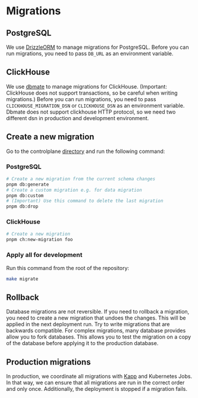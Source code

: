 # Migrations

## PostgreSQL

We use [DrizzleORM](https://github.com/drizzle-team/drizzle-orm) to manage migrations for PostgreSQL.
Before you can run migrations, you need to pass `DB_URL` as an environment variable.

## ClickHouse

We use [dbmate](https://github.com/amacneil/dbmate) to manage migrations for ClickHouse. (Important: ClickHouse does not support transactions, so be careful when writing migrations.)
Before you can run migrations, you need to pass `CLICKHOUSE_MIGRATION_DSN` or `CLICKHOUSE_DSN` as an environment variable.
Dbmate does not support clickhouse HTTP protocol, so we need two different dsn in production and development environment.

## Create a new migration

Go to the controlplane [directory](../controlplane) and run the following command:

### PostgreSQL

```sh
# Create a new migration from the current schema changes
pnpm db:generate
# Create a custom migration e.g. for data migration
pnpm db:custom
# (Important) Use this command to delete the last migration
pnpm db:drop
```

### ClickHouse

```sh
# Create a new migration
pnpm ch:new-migration foo
```

### Apply all for development

Run this command from the root of the repository:

```sh
make migrate
```

## Rollback

Database migrations are not reversible. If you need to rollback a migration, you need to create a new migration that undoes the changes. This will be applied in the next deployment run.
Try to write migrations that are backwards compatible. For complex migrations, many database provides allow you to fork databases. This allows you to test the migration on a copy of the database before applying it to the production database.

## Production migrations

In production, we coordinate all migrations with [Kapp](https://carvel.dev/kapp/) and Kubernetes Jobs. In that way, we can ensure that all migrations are run in the correct order and only once. Additionally, the deployment is stopped if a migration fails.




